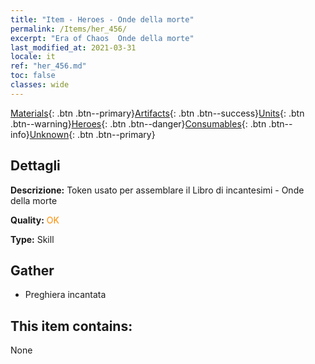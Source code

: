 ```yaml
---
title: "Item - Heroes - Onde della morte"
permalink: /Items/her_456/
excerpt: "Era of Chaos  Onde della morte"
last_modified_at: 2021-03-31
locale: it
ref: "her_456.md"
toc: false
classes: wide
---
```

 [Materials](/it/Items/){: .btn .btn--primary}[Artifacts](/it/Items/Artifacts/){: .btn .btn--success}[Units](/it/Items/Units/){: .btn .btn--warning}[Heroes](/it/Items/Heroes/){: .btn .btn--danger}[Consumables](/it/Items/Consumables/){: .btn .btn--info}[Unknown](/it/Items/Unknown/){: .btn .btn--primary}

## Dettagli
 **Descrizione:** Token usato per assemblare il Libro di incantesimi - Onde della morte

 **Quality:** <span style="color: #FF8C00">OK</span>

 **Type:** Skill

## Gather

*    Preghiera incantata 

## This item contains:

  None

